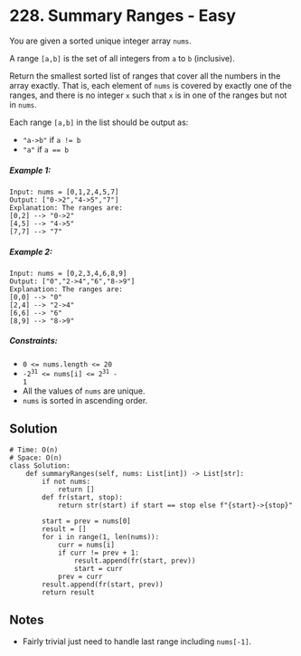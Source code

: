# 228. Summary Ranges - Easy

You are given a sorted unique integer array `nums`.

A range `[a,b]` is the set of all integers from `a` to `b` (inclusive).

Return the smallest sorted list of ranges that cover all the numbers in the array exactly. That is, each element of `nums` is covered by exactly one of the ranges, and there is no integer `x` such that `x` is in one of the ranges but not in `nums`.

Each range `[a,b]` in the list should be output as:

- `"a->b"` if `a != b`
- `"a"` if `a == b`

##### Example 1:

```
Input: nums = [0,1,2,4,5,7]
Output: ["0->2","4->5","7"]
Explanation: The ranges are:
[0,2] --> "0->2"
[4,5] --> "4->5"
[7,7] --> "7"
```

##### Example 2:

```
Input: nums = [0,2,3,4,6,8,9]
Output: ["0","2->4","6","8->9"]
Explanation: The ranges are:
[0,0] --> "0"
[2,4] --> "2->4"
[6,6] --> "6"
[8,9] --> "8->9"
```

##### Constraints:

- <code>0 <= nums.length <= 20</code>
- <code>-2<sup>31</sup> <= nums[i] <= 2<sup>31</sup> - 1</code>
- All the values of `nums` are unique.
- `nums` is sorted in ascending order.

## Solution

```
# Time: O(n)
# Space: O(n)
class Solution:
    def summaryRanges(self, nums: List[int]) -> List[str]:
        if not nums:
            return []
        def fr(start, stop):
            return str(start) if start == stop else f"{start}->{stop}"
        
        start = prev = nums[0]
        result = []
        for i in range(1, len(nums)):
            curr = nums[i]
            if curr != prev + 1:
                result.append(fr(start, prev))
                start = curr
            prev = curr
        result.append(fr(start, prev))
        return result
```

## Notes
- Fairly trivial just need to handle last range including `nums[-1]`.